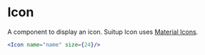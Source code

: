 # Icon

A component to display an icon. Suitup Icon uses [Material Icons](https://material.io/icons/).

```jsx
<Icon name="name" size={24}/>
```